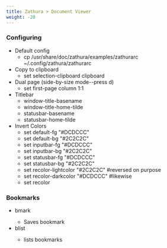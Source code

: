 ```yaml
---
title: Zathura > Document Viewer
weight: -20
---
```


### Configuring
- Default config
    - cp /usr/share/doc/zathura/examples/zathurarc ~/.config/zathura/zathurarc
- Copy to clipboard
    - set selection-clipboard clipboard
- Dual page (side-by-size mode--press d)
    - set first-page column 1:1
- Titlebar
    - window-title-basename
    - window-title-home-tilde
    - statusbar-basename
    - statusbar-home-tilde
- Invert Colors
    - set default-fg "#DCDCCC"
    - set default-bg "#2C2C2C"
    - set inputbar-fg "#DCDCCC"
    - set inputbar-bg "#2C2C2C"
    - set statusbar-fg "#DCDCCC"
    - set statusbar-bg "#2C2C2C"
    - set recolor-lightcolor "#2C2C2C" #reversed on purpose
    - set recolor-darkcolor "#DCDCCC" #likewise
    - set recolor

### Bookmarks
- bmark <pg10>
    - Saves bookmark <pg10>
- blist <tab>
    - lists bookmarks

